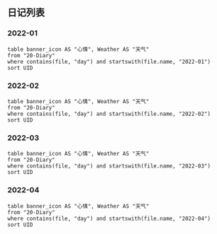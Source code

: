 ## 日记列表
### 2022-01
```dataview
table banner_icon AS "心情", Weather AS "天气"
from "20-Diary"
where contains(file, "day") and startswith(file.name, "2022-01")
sort UID 

```
### 2022-02
```dataview
table banner_icon AS "心情", Weather AS "天气"
from "20-Diary"
where contains(file, "day") and startswith(file.name, "2022-02")
sort UID 

```
### 2022-03
```dataview
table banner_icon AS "心情", Weather AS "天气"
from "20-Diary"
where contains(file, "day") and startswith(file.name, "2022-03")
sort UID 

```
### 2022-04
```dataview
table banner_icon AS "心情", Weather AS "天气"
from "20-Diary"
where contains(file, "day") and startswith(file.name, "2022-04")
sort UID 

```